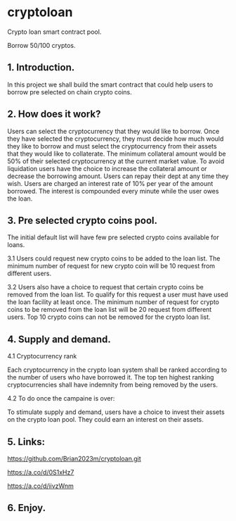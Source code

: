 # cryptoloan
Crypto loan smart contract pool.

Borrow 50/100 cryptos.


## 1. Introduction.

In this project we shall build the smart contract that could help users to borrow pre selected on chain crypto coins.

 
## 2. How does it work?

Users can select the cryptocurrency that they would like to borrow.
Once they have selected the cryptocurrency, they must decide how much would they like to borrow and must select the cryptocurrency
from their assets that they would like to collaterate.
The minimum collateral amount would be 50% of their selected cryptocurrency at the current market value.
To avoid liquidation users have the choice to increase the collateral amount or decrease the borrowing amount.
Users can repay their dept at any time they wish.
Users are charged an interest rate of 10% per year of the amount borrowed. The interest is compounded every minute while the user owes the loan.


## 3. Pre selected crypto coins pool.

The initial default list will have few pre selected crypto coins available for loans.

3.1 
Users could request new crypto coins to be added to the loan list.
The minimum number of request for new crypto coin will be 10 request from different users.

3.2 
Users also have a choice to request that certain crypto coins be removed from the loan list.
To qualify for this request a user must have used the loan facility at least once.
The minimum number of request for crypto coins to be removed from the loan list will be 20 request from different users.
Top 10 crypto coins can not be removed for the crypto loan list.


## 4. Supply and demand.

4.1 Cryptocurrency rank

Each cryptocurrency in the crypto loan system shall be ranked according to the number of users who have borrowed it.
The top ten highest ranking cryptocurrencies shall have indemnity from being removed by the users.

4.2 To do once the campaine is over:

To stimulate supply and demand, users have a choice to invest their assets on the crypto loan pool.
They could earn an interest on their assets.


## 5. Links:

https://github.com/Brian2023m/cryptoloan.git

https://a.co/d/0S1xHz7

https://a.co/d/iivzWnm

## 6. Enjoy.
 

